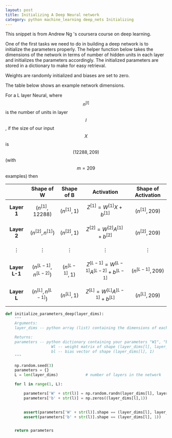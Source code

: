 ```yaml
---
layout: post
title: Initializing A Deep Neural network
category: python machine_learning deep_nets Initializing
---
```


This snippet is from Andrew Ng 's coursera course on deep learning.

One of the first tasks we need to do in building a deep network is to initialize the parameters properly. The helper function below takes the dimensions of the network in terms of number of hidden units in each layer and initializes the parameters accordingly. The initialized parameters are stored in a dictionary to make for easy retrieval.

Weights are randomly initialized and biases are set to zero.

The table below shows an example network dimensions.

For a L layer Neural, where $$n^{[l]}$$ is the number of units in layer $$l$$, if the size of our input $$X$$ is $$(12288, 209)$$ (with $$m=209$$ examples) then

|           | **Shape of W** | **Shape of B** | **Activation** | **Shape of Activation**|
|:---------:|----------------|----------------|----------------|------------------------|
|**Layer 1** |$$(n^{[1]},12288)$$|$$(n^{[1]},1)$$|$$Z^{[1]} = W^{[1]}  X + b^{[1]} $$|$$(n^{[1]},209)$$|
|**Layer 2** |$$(n^{[2]}, n^{[1]})$$|$$(n^{[2]},1)$$|$$Z^{[2]} = W^{[2]} A^{[1]} + b^{[2]}$$|$$(n^{[2]}, 209)$$|
|$$\vdots$$|$$\vdots$$|$$\vdots$$|$$\vdots$$|$$\vdots$$|
|**Layer L-1**|$$(n^{[L-1]}, n^{[L-2]})$$|$$(n^{[L-1]}, 1)$$|$$Z^{[L-1]} =  W^{[L-1]} A^{[L-2]} + b^{[L-1]}$$|$$(n^{[L-1]}, 209)$$|
|**Layer L**|$$(n^{[L]}, n^{[L-1]})$$|$$(n^{[L]}, 1)$$|$$Z^{[L]} =  W^{[L]} A^{[L-1]} + b^{[L]}$$|$$(n^{[L]}, 209)$$|
       

```python
def initialize_parameters_deep(layer_dims):
    """
    Arguments:
    layer_dims -- python array (list) containing the dimensions of each layer in our network

    Returns:
    parameters -- python dictionary containing your parameters "W1", "b1", ..., "WL", "bL":
                    Wl -- weight matrix of shape (layer_dims[l], layer_dims[l-1])
                    bl -- bias vector of shape (layer_dims[l], 1)
    """

    np.random.seed(3)
    parameters = {}
    L = len(layer_dims)            # number of layers in the network

    for l in range(1, L):

        parameters['W' + str(l)] = np.random.randn(layer_dims[l], layer_dims[l-1])*0.01
        parameters['b' + str(l)] = np.zeros((layer_dims[l],1))
 

        assert(parameters['W' + str(l)].shape == (layer_dims[l], layer_dims[l-1]))
        assert(parameters['b' + str(l)].shape == (layer_dims[l], 1))


    return parameters
```
